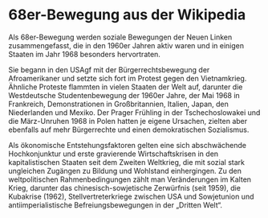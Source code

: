 # 68er-Bewegung aus der Wikipedia

Als 68er-Bewegung werden soziale Bewegungen der Neuen Linken zusammengefasst, die in den 1960er Jahren aktiv waren und in einigen Staaten im Jahr 1968 besonders hervortraten.

Sie begann in den USAgf mit der Bürgerrechtsbewegung der Afroamerikaner und setzte sich fort im Protest gegen den Vietnamkrieg. Ähnliche Proteste flammten in vielen Staaten der Welt auf, darunter die Westdeutsche Studentenbewegung der 1960er Jahre, der Mai 1968 in Frankreich, Demonstrationen in Großbritannien, Italien, Japan, den Niederlanden und Mexiko. Der Prager Frühling in der Tschechoslowakei und die März-Unruhen 1968 in Polen hatten je eigene Ursachen, zielten aber ebenfalls auf mehr Bürgerrechte und einen demokratischen Sozialismus.

Als ökonomische Entstehungsfaktoren gelten eine sich abschwächende Hochkonjunktur und erste gravierende Wirtschaftskrisen in den kapitalistischen Staaten seit dem Zweiten Weltkrieg, die mit sozial stark ungleichen Zugängen zu Bildung und Wohlstand einhergingen. Zu den weltpolitischen Rahmenbedingungen zählt man Veränderungen im Kalten Krieg, darunter das chinesisch-sowjetische Zerwürfnis (seit 1959), die Kubakrise (1962), Stellvertreterkriege zwischen USA und Sowjetunion und antiimperialistische Befreiungsbewegungen in der „Dritten Welt“.
